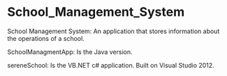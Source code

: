 # School_Management_System
School Management System: An application that stores information about the operations of a school.

SchoolManagmentApp: Is the Java version.

sereneSchool: Is the VB.NET c# application. Built on Visual Studio 2012.
